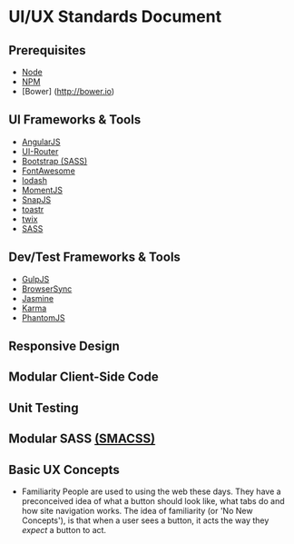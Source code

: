 # UI/UX Standards Document

## Prerequisites
* [Node](http://nodejs.org)
* [NPM](http://npmjs.com)
* [Bower] (http://bower.io)

## UI Frameworks & Tools
* [AngularJS](http://angularjs.org)
* [UI-Router](http://angular-ui.github.io/ui-router)
* [Bootstrap (SASS)](http://github.com/twbs/bootstrap)
* [FontAwesome](http://fontawesome.io)
* [lodash](https://lodash.com)
* [MomentJS](http://momentjs.com)
* [SnapJS](https://github.com/jakiestfu/Snap.js)
* [toastr](http://codeseven.github.io/toastr)
* [twix](http://isaaccambron.com/twix.js)
* [SASS](http://sass-lang.com)

## Dev/Test Frameworks & Tools
* [GulpJS](http://gulpjs.com)
* [BrowserSync](http://www.browsersync.io)
* [Jasmine](http://jasmine.github.io)
* [Karma](http://karma-runner.github.io)
* [PhantomJS](http://phantomjs.org)

## Responsive Design

## Modular Client-Side Code

## Unit Testing

## Modular SASS [(SMACSS)](https://smacss.com)

## Basic UX Concepts
* Familiarity
People are used to using the web these days. They have a preconceived idea of what a button should look like, what tabs do and how site navigation works. The idea of familiarity (or 'No New Concepts'), is that when a user sees a button, it acts the way they _expect_ a button to act.